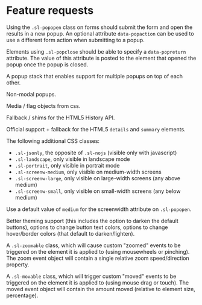 # Feature requests

Using the `.sl-popopen` class on forms should submit the form and open the
results in a new popup. An optional attribute `data-popaction` can be used to
use a different form action when submitting to a popup.

Elements using `.sl-popclose` should be able to specify a `data-popreturn`
attribute. The value of this attribute is posted to the element that opened the
popup once the popup is closed.

A popup stack that enables support for multiple popups on top of each other.

Non-modal popups.

Media / flag objects from css.

Fallback / shims for the HTML5 History API.

Official support + fallback for the HTML5 `details` and `summary` elements.

The following additional CSS classes:
* `.sl-jsonly`, the opposite of `.sl-nojs` (visible only with javascript)
* `.sl-landscape`, only visible in landscape mode
* `.sl-portrait`, only visible in portrait mode
* `.sl-screenw-medium`, only visible on medium-width screens
* `.sl-screenw-large`, only visible on large-width screens (any above medium)
* `.sl-screenw-small`, only visible on small-width screens (any below medium)

Use a default value of `medium` for the screenwidth attribute on `.sl-popopen`.

Better theming support (this includes the option to darken the default buttons),
options to change button text colors, options to change hover/border colors
(that default to darken/lighten).

A `.sl-zoomable` class, which will cause custom "zoomed" events to be triggered
on the element it is applied to (using mousewheels or pinching). The zoom event
object will contain a single relative zoom speed/direction property.

A `.sl-movable` class, which will trigger custom "moved" events to be triggered
on the element it is applied to (using mouse drag or touch). The moved event
object will contain the amount moved (relative to element size, percentage).
